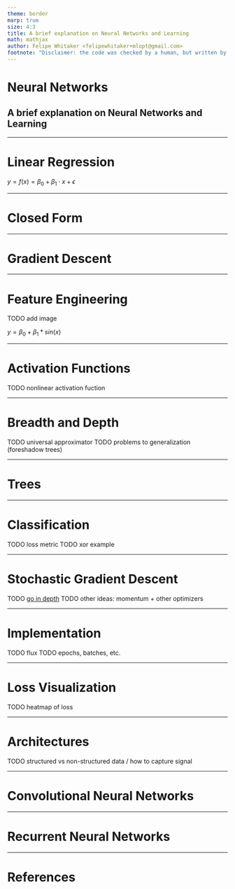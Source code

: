 ```yaml
---
theme: border
marp: true
size: 4:3
title: A brief explanation on Neural Networks and Learning
math: mathjax
author: Felipe Whitaker <felipewhitaker+mlopt@gmail.com>
footnote: "Disclaimer: the code was checked by a human, but written by a Neural Network"
---
```


# Neural Networks

## A brief explanation on Neural Networks and Learning

<!-- _footnote: "Author: Felipe Whitaker, 2023.1" -->

---

# Linear Regression

$y = f(x) = \beta_0 + \beta_1 \cdot x + \epsilon$

---

# Closed Form

---

# Gradient Descent

---

# Feature Engineering

TODO add image

$y = \beta_0 + \beta_1 * sin(x)$

---

# Activation Functions

TODO nonlinear activation fuction

---

# Breadth and Depth

TODO universal approximator
TODO problems to generalization (foreshadow trees)

---

# Trees

---

# Classification

TODO loss metric
TODO xor example

---

# Stochastic Gradient Descent

TODO [go in depth](https://thenumb.at/Autodiff/)
TODO other ideas: momentum + other optimizers

---

# Implementation

TODO flux
TODO epochs, batches, etc.

---

# Loss Visualization

TODO heatmap of loss

---

# Architectures

TODO structured vs non-structured data / how to capture signal

---

# Convolutional Neural Networks

---

# Recurrent Neural Networks

---

# References
